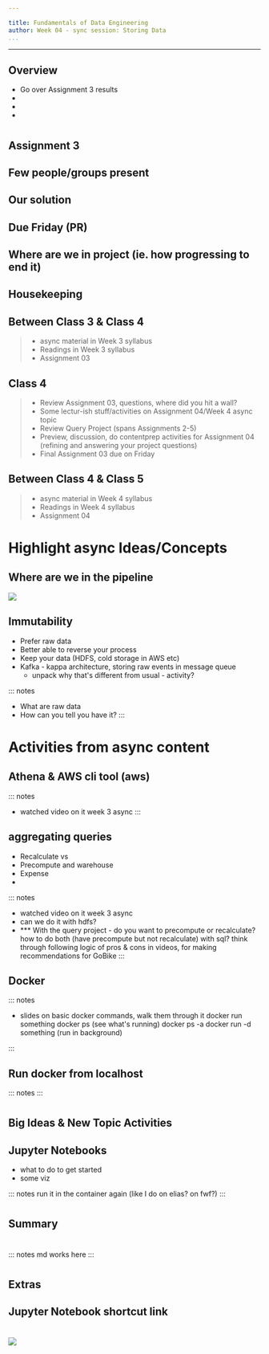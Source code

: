 ```yaml
---

title: Fundamentals of Data Engineering
author: Week 04 - sync session: Storing Data
...
```


---


## Overview
- Go over Assignment 3 results
- 
-
-


# 

## Assignment 3 
## Few people/groups present
## Our solution
## Due Friday (PR)
## Where are we in project (ie. how progressing to end it)
## Housekeeping

## Between Class 3 & Class 4

> - async material in Week 3 syllabus
> - Readings in Week 3 syllabus
> - Assignment 03


## Class 4

> - Review Assignment 03, questions, where did you hit a wall?
> - Some lectur-ish stuff/activities on Assignment 04/Week 4 async topic
> - Review Query Project (spans Assignments 2-5)
> - Preview, discussion, do contentprep activities for Assignment 04 (refining and answering your project questions)
> - Final Assignment 03 due on Friday

## Between Class 4 & Class 5

> - async material in Week 4 syllabus
> - Readings in Week 4 syllabus
> - Assignment 04


# Highlight async Ideas/Concepts
## Where are we in the pipeline

![](images/pipeline-overall.svg)

## Immutability

- Prefer raw data
- Better able to reverse your process
- Keep your data (HDFS, cold storage in AWS etc)
- Kafka - kappa architecture, storing raw events in message queue 
  * unpack why that's different from usual - activity?

::: notes
- What are raw data
- How can you tell you have it?
:::



# Activities from async content

## Athena & AWS cli tool (aws)

::: notes
- watched video on it week 3 async
:::

## aggregating queries
- Recalculate vs
- Precompute and warehouse
- Expense
- 

::: notes
- watched video on it week 3 async
- can we do it with hdfs?
- *** With the query project - do you want to precompute or recalculate? how to do both (have precompute but not recalculate) with sql?
think through following logic of pros & cons in videos, for making recommendations for GoBike
:::

## Docker

::: notes
- slides on basic docker commands, walk them through it
docker run something
docker ps (see what's running)
docker ps -a
docker run -d something (run in background)

:::

## Run docker from localhost
::: notes
:::



# 

## Big Ideas & New Topic Activities

## Jupyter Notebooks

- what to do to get started
- some viz 

::: notes
run it in the container again (like I do on elias? on fwf?)
:::


#
## Summary

#

## 


::: notes
md works here
:::

# 

## Extras
## Jupyter Notebook shortcut link


#

<img class="logo" src="images/berkeley-school-of-information-logo.png"/>

